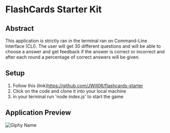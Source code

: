 # FlashCards Starter Kit


## Abstract

This application is strictly ran in the terminal ran on Command-Line Interface (CLI). The user will get 30 different questions and will be able to choose a answer and get feedback if the answer is correct or incorrect and after each round a percentage of correct answers will be given.


## Setup

1. Follow this (link)https://github.com/JWill06/flashcards-starter
2. Click on the code and clone it into your local machine
3. in your terminal run 'node index.js' to start the game


## Application Preview

![Giphy Name](https://media.giphy.com/media/o8TcBMuirqQOFQNOEk/giphy.gif)

